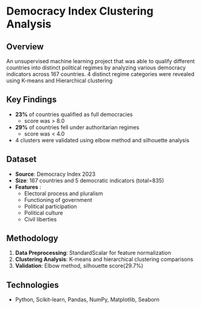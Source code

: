 # Democracy Index Clustering Analysis

## Overview
An unsupervised machine learning project that was able to qualify different countries into distinct political regimes by analyzing various democracy indicators across 167 countries. 4 distinct regime categories were revealed using K-means and Hierarchical clustering 

## Key Findings
- **23%** of countries qualified as full democracies
  - score was > 8.0
- **29%** of countries fell under authoritarian regimes
  - score was < 4.0
- 4 clusters were validated using elbow method and silhouette analysis

## Dataset
- **Source**: Democracy Index 2023
- **Size**: 167 countries and 5 democratic indicators (total=835)
- **Features** :
  - Electoral process and pluralism
  - Functioning of government
  - Political participation
  - Political culture
  - Civil liberties

## Methodology
1. **Data Preprocessing**: StandardScalar for feature normalization
2. **Clustering Analysis**: K-means and hierarchical clustering comparisons
3. **Validation**: Elbow method, silhouette score(29.7%)

## Technologies
- Python, Scikit-learn, Pandas, NumPy, Matplotlib, Seaborn
